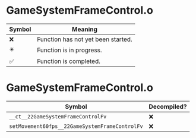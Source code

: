# GameSystemFrameControl.o
| Symbol | Meaning 
| ------------- | ------------- 
| :x: | Function has not yet been started. 
| :eight_pointed_black_star: | Function is in progress. 
| :white_check_mark: | Function is completed. 


# GameSystemFrameControl.o
| Symbol | Decompiled? |
| ------------- | ------------- |
| `__ct__22GameSystemFrameControlFv` | :x: |
| `setMovement60fps__22GameSystemFrameControlFv` | :x: |
